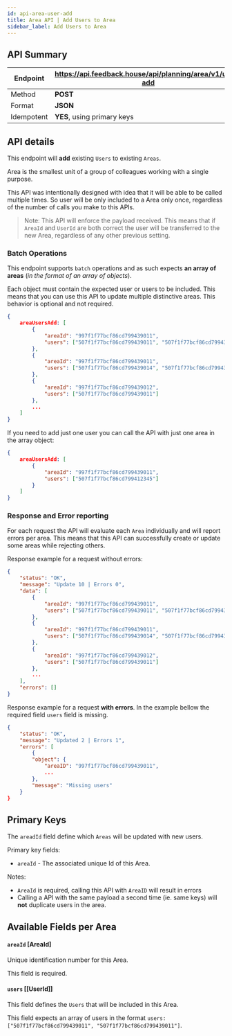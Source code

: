 ```yaml
---
id: api-area-user-add
title: Area API | Add Users to Area
sidebar_label: Add Users to Area
---
```


## API Summary

| Endpoint | **https://api.feedback.house/api/planning/area/v1/user-add** |
|----------|-------------------------------------------------------------|
| Method   | **POST** |
| Format   | **JSON** |
| Idempotent | **YES**, using primary keys |

## API details

This endpoint will **add** existing `Users` to existing `Areas`. 

Area is the smallest unit of a group of colleagues working with a single purpose. 

This API was intentionally designed with idea that it will be able to be called multiple times. So user will be only included to a Area only once, regardless of the number of calls you make to this APIs.

> Note: This API will enforce the payload received. This means that if `AreaId` and `UserId` are both correct the user will be transferred to the new Area, regardless of any other previous setting.

### Batch Operations

This endpoint supports `batch` operations and as such expects **an array of areas** (*in the format of an array of objects*). 

Each object must contain the expected user or users to be included. This means that you can use this API to update multiple distinctive areas. This behavior is optional and not required.

```json
{
    areaUsersAdd: [
        {
            "areaId": "997f1f77bcf86cd799439011",
            "users": ["507f1f77bcf86cd799439011", "507f1f77bcf86cd799439012"]
        },
        {  
            "areaId": "997f1f77bcf86cd799439011",
            "users": ["507f1f77bcf86cd799439014", "507f1f77bcf86cd799439016"] 
        },
        {
            "areaId": "997f1f77bcf86cd799439012", 
            "users": ["507f1f77bcf86cd799439011"] 
        },
        ...
    ]
}
```

If you need to add just one user you can call the API with just one area in the array object:

```json
{
    areaUsersAdd: [ 
        { 
            "areaId": "997f1f77bcf86cd799439011", 
            "users": ["507f1f77bcf86cd799412345"]
        }
    ]
}
```


### Response and Error reporting

For each request the API will evaluate each `Area` individually and will report errors per area. This means that this API can successfully create or update some areas while rejecting others.

Response example for a request without errors:
```json
{
    "status": "OK",
    "message": "Update 10 | Errors 0",
    "data": [
        {
            "areaId": "997f1f77bcf86cd799439011",
            "users": ["507f1f77bcf86cd799439011", "507f1f77bcf86cd799439012"]
        },
        {  
            "areaId": "997f1f77bcf86cd799439011",
            "users": ["507f1f77bcf86cd799439014", "507f1f77bcf86cd799439016"] 
        },
        {
            "areaId": "997f1f77bcf86cd799439012", 
            "users": ["507f1f77bcf86cd799439011"] 
        },
        ...
    ],
    "errors": []
}
```

Response example for a request **with errors**. In the example bellow the required field `users` field is missing.
```json
{
    "status": "OK",
    "message": "Updated 2 | Errors 1",
    "errors": [
        {
        "object": {
            "areaID": "997f1f77bcf86cd799439011",
            ...
        },
        "message": "Missing users"
    }
}
```

## Primary Keys

The `areadId` field define which `Areas` will be updated with new users.


Primary key fields:
- `areaId` - The associated unique Id of this Area.

Notes:
- `AreaId` is required, calling this API with `AreaID` will result in errors
- Calling a API with the same payload a second time (ie. same keys) will **not** duplicate users in the area.

## Available Fields per Area


#### `areaId` [AreaId] 
Unique identification number for this Area. 

This field is required.

#### `users` [[UserId]]

This field defines the `Users` that will be included in this Area. 

This field expects an array of users in the format `users: ["507f1f77bcf86cd799439011", "507f1f77bcf86cd799439011"]`. 